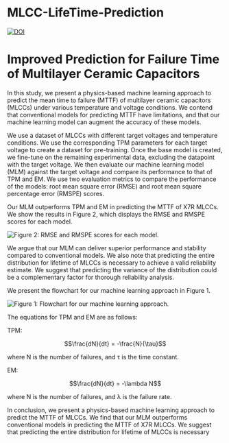 # MLCC-LifeTime-Prediction
[![DOI](https://zenodo.org/badge/625665396.svg)](https://zenodo.org/badge/latestdoi/625665396)

# Improved Prediction for Failure Time of Multilayer Ceramic Capacitors

In this study, we present a physics-based machine learning approach to predict the mean time to failure (MTTF) of multilayer ceramic capacitors (MLCCs) under various temperature and voltage conditions. We contend that conventional models for predicting MTTF have limitations, and that our machine learning model can augment the accuracy of these models. 

We use a dataset of MLCCs with different target voltages and temperature conditions. We use the corresponding TPM parameters for each target voltage to create a dataset for pre-training. Once the base model is created, we fine-tune on the remaining experimental data, excluding the datapoint with the target voltage. We then evaluate our machine learning model (MLM) against the target voltage and compare its performance to that of TPM and EM. We use two evaluation metrics to compare the performance of the models: root mean square error (RMSE) and root mean square percentage error (RMSPE) scores.

Our MLM outperforms TPM and EM in predicting the MTTF of X7R MLCCs. We show the results in Figure 2, which displays the RMSE and RMSPE scores for each model. 

![Figure 2: RMSE and RMSPE scores for each model.](figure2.png)

We argue that our MLM can deliver superior performance and stability compared to conventional models. We also note that predicting the entire distribution for lifetime of MLCCs is necessary to achieve a valid reliability estimate. We suggest that predicting the variance of the distribution could be a complementary factor for thorough reliability analysis. 

We present the flowchart for our machine learning approach in Figure 1.

![Figure 1: Flowchart for our machine learning approach.](figure1.png)

The equations for TPM and EM are as follows:

TPM:

$$\frac{dN}{dt} = -\frac{N}{\tau}$$

where N is the number of failures, and τ is the time constant.

EM:

$$\frac{dN}{dt} = -\lambda N$$

where N is the number of failures, and λ is the failure rate.

In conclusion, we present a physics-based machine learning approach to predict the MTTF of MLCCs. We find that our MLM outperforms conventional models in predicting the MTTF of X7R MLCCs. We suggest that predicting the entire distribution for lifetime of MLCCs is necessary

